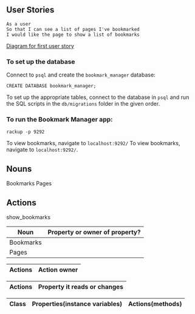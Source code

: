 User Stories
--------------
```
As a user
So that I can see a list of pages I've bookmarked
I would like the page to show a list of bookmarks
```

[Diagram for first user story](https://docs.google.com/document/d/1k1xpbtsubpFRwNrn_ZggF5RIv_QdLAjiu8jgIJi6qv4/edit)


### To set up the database

Connect to `psql` and create the `bookmark_manager` database:

```
CREATE DATABASE bookmark_manager;
```

To set up the appropriate tables, connect to the database in `psql` and run the SQL scripts in the `db/migrations` folder in the given order.

### To run the Bookmark Manager app:

```
rackup -p 9292
```

To view bookmarks, navigate to `localhost:9292/`
To view bookmarks, navigate to `localhost:9292/`.


Nouns
-----
Bookmarks
Pages

Actions
---------
show_bookmarks

|Noun|Property or owner of property?|
|---------|------------|
|Bookmarks
|Pages


|Actions|Action owner|
|---------|------------|

|Actions|Property it reads or changes|
|---------|------------|

|Class|Properties(instance variables)|Actions(methods)|
|---------|------------|-----------|
